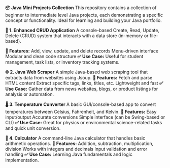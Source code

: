 **📦 Java Mini Projects Collection**
This repository contains a collection of beginner to intermediate level Java projects, each demonstrating a specific concept or functionality. Ideal for learning and building your Java portfolio.

**🔄 1. Enhanced CRUD Application**
A console-based Create, Read, Update, Delete (CRUD) system that interacts with a data store (in-memory or file-based).

**🔹 Features:**
Add, view, update, and delete records
Menu-driven interface
Modular and clean code structure
**✅ Use Case:** Useful for student management, task lists, or inventory tracking systems.

**🌐 2. Java Web Scraper**
A simple Java-based web scraping tool that extracts data from websites using Jsoup.
**🔹 Features:**
Fetch and parse HTML content
Extract specific tags, links, titles, etc.
Lightweight and fast
**✅ Use Case:** Gather data from news websites, blogs, or product listings for analysis or automation.

**🌡️ 3. Temperature Converter**
A basic GUI/console-based app to convert temperatures between Celsius, Fahrenheit, and Kelvin.
**🔹 Features:**
Easy input/output
Accurate conversions
Simple interface (can be Swing-based or CLI)
**✅ Use Case:** Great for physics or environmental science-related tasks and quick unit conversion.

**🧮 4. Calculator**
A command-line Java calculator that handles basic arithmetic operations.
**🔹 Features:**
Addition, subtraction, multiplication, division
Works with integers and decimals
Input validation and error handling
**✅ Use Case:** Learning Java fundamentals and logic implementation.

